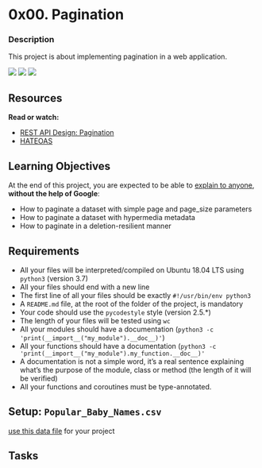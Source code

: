 # 0x00. Pagination
### Description
This project is about implementing pagination in a web application.

![](https://s3.amazonaws.com/alx-intranet.hbtn.io/uploads/medias/2019/12/3646eb02de6527ca5d83.png?X-Amz-Algorithm=AWS4-HMAC-SHA256&X-Amz-Credential=AKIARDDGGGOUSBVO6H7D%2F20240816%2Fus-east-1%2Fs3%2Faws4_request&X-Amz-Date=20240816T165549Z&X-Amz-Expires=86400&X-Amz-SignedHeaders=host&X-Amz-Signature=16b222c372a2b079d3c98a60666bdae6d0edf1bc1a100b95efdbc25871d53baf) ![](https://s3.amazonaws.com/alx-intranet.hbtn.io/uploads/medias/2019/12/746187b76bea1f46030e.png?X-Amz-Algorithm=AWS4-HMAC-SHA256&X-Amz-Credential=AKIARDDGGGOUSBVO6H7D%2F20240816%2Fus-east-1%2Fs3%2Faws4_request&X-Amz-Date=20240816T165549Z&X-Amz-Expires=86400&X-Amz-SignedHeaders=host&X-Amz-Signature=ed21a048a478fe6e4d186898ef8d4ebc7179ca1233e99cdde32b9e4b86ee34c3) ![](https://s3.amazonaws.com/alx-intranet.hbtn.io/uploads/medias/2019/12/665ce871c2ecc66a8e71.png?X-Amz-Algorithm=AWS4-HMAC-SHA256&X-Amz-Credential=AKIARDDGGGOUSBVO6H7D%2F20240816%2Fus-east-1%2Fs3%2Faws4_request&X-Amz-Date=20240816T165549Z&X-Amz-Expires=86400&X-Amz-SignedHeaders=host&X-Amz-Signature=0be8cbcb24b0d341aedaf30bd53d2ace8e7d8e2764cb8f04c22530d0c20144c4)

## Resources

**Read or watch:**

- [REST API Design: Pagination](https://www.moesif.com/blog/technical/api-design/REST-API-Design-Filtering-Sorting-and-Pagination/#pagination "REST API Design: Pagination")
- [HATEOAS](https://en.wikipedia.org/wiki/HATEOAS "HATEOAS")

## Learning Objectives

At the end of this project, you are expected to be able to [explain to anyone](https://fs.blog/feynman-learning-technique/ "explain to anyone"), **without the help of Google**:

- How to paginate a dataset with simple page and page_size parameters
- How to paginate a dataset with hypermedia metadata
- How to paginate in a deletion-resilient manner

## Requirements

- All your files will be interpreted/compiled on Ubuntu 18.04 LTS using `python3` (version 3.7)
- All your files should end with a new line
- The first line of all your files should be exactly `#!/usr/bin/env python3`
- A `README.md` file, at the root of the folder of the project, is mandatory
- Your code should use the `pycodestyle` style (version 2.5.*)
- The length of your files will be tested using `wc`
- All your modules should have a documentation (`python3 -c 'print(__import__("my_module").__doc__)'`)
- All your functions should have a documentation (`python3 -c 'print(__import__("my_module").my_function.__doc__)'`
- A documentation is not a simple word, it’s a real sentence explaining what’s the purpose of the module, class or method (the length of it will be verified)
- All your functions and coroutines must be type-annotated.

## Setup: `Popular_Baby_Names.csv`

[use this data file](https://s3.amazonaws.com/alx-intranet.hbtn.io/uploads/misc/2020/5/7d3576d97e7560ae85135cc214ffe2b3412c51d7.csv?X-Amz-Algorithm=AWS4-HMAC-SHA256&X-Amz-Credential=AKIARDDGGGOUSBVO6H7D%2F20240816%2Fus-east-1%2Fs3%2Faws4_request&X-Amz-Date=20240816T171327Z&X-Amz-Expires=86400&X-Amz-SignedHeaders=host&X-Amz-Signature=97640ad00f1e038a11586af0884163c459a90446cfe20c0c4900b9dad5465892 "use this data file") for your project


## Tasks